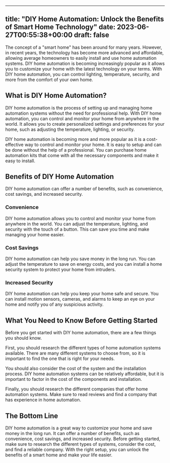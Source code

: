 
---
title: "DIY Home Automation: Unlock the Benefits of Smart Home Technology"
date: 2023-06-27T00:55:38+00:00
draft: false
---

The concept of a "smart home" has been around for many years. However, in recent years, the technology has become more advanced and affordable, allowing average homeowners to easily install and use home automation systems. DIY home automation is becoming increasingly popular as it allows you to customize your home with the latest technology on your terms. With DIY home automation, you can control lighting, temperature, security, and more from the comfort of your own home.

## What is DIY Home Automation?

DIY home automation is the process of setting up and managing home automation systems without the need for professional help. With DIY home automation, you can control and monitor your home from anywhere in the world. It allows you to create personalized settings and preferences for your home, such as adjusting the temperature, lighting, or security.

DIY home automation is becoming more and more popular as it is a cost-effective way to control and monitor your home. It is easy to setup and can be done without the help of a professional. You can purchase home automation kits that come with all the necessary components and make it easy to install.

## Benefits of DIY Home Automation

DIY home automation can offer a number of benefits, such as convenience, cost savings, and increased security.

### Convenience

DIY home automation allows you to control and monitor your home from anywhere in the world. You can adjust the temperature, lighting, and security with the touch of a button. This can save you time and make managing your home easier.

### Cost Savings

DIY home automation can help you save money in the long run. You can adjust the temperature to save on energy costs, and you can install a home security system to protect your home from intruders.

### Increased Security

DIY home automation can help you keep your home safe and secure. You can install motion sensors, cameras, and alarms to keep an eye on your home and notify you of any suspicious activity.

## What You Need to Know Before Getting Started

Before you get started with DIY home automation, there are a few things you should know.

First, you should research the different types of home automation systems available. There are many different systems to choose from, so it is important to find the one that is right for your needs.

You should also consider the cost of the system and the installation process. DIY home automation systems can be relatively affordable, but it is important to factor in the cost of the components and installation.

Finally, you should research the different companies that offer home automation systems. Make sure to read reviews and find a company that has experience in home automation.

## The Bottom Line

DIY home automation is a great way to customize your home and save money in the long run. It can offer a number of benefits, such as convenience, cost savings, and increased security. Before getting started, make sure to research the different types of systems, consider the cost, and find a reliable company. With the right setup, you can unlock the benefits of a smart home and make your life easier.